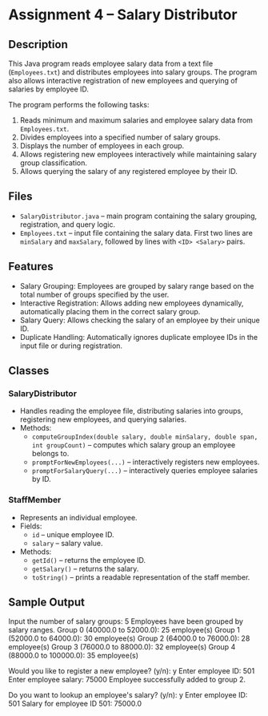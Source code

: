 # Assignment 4 – Salary Distributor

## Description
This Java program reads employee salary data from a text file (`Employees.txt`) and distributes employees into salary groups. The program also allows interactive registration of new employees and querying of salaries by employee ID.

The program performs the following tasks:  
1. Reads minimum and maximum salaries and employee salary data from `Employees.txt`.  
2. Divides employees into a specified number of salary groups.  
3. Displays the number of employees in each group.  
4. Allows registering new employees interactively while maintaining salary group classification.  
5. Allows querying the salary of any registered employee by their ID.  

## Files
- `SalaryDistributor.java` – main program containing the salary grouping, registration, and query logic.  
- `Employees.txt` – input file containing the salary data. First two lines are `minSalary` and `maxSalary`, followed by lines with `<ID> <Salary>` pairs.  

## Features
- Salary Grouping: Employees are grouped by salary range based on the total number of groups specified by the user.  
- Interactive Registration: Allows adding new employees dynamically, automatically placing them in the correct salary group.  
- Salary Query: Allows checking the salary of an employee by their unique ID.  
- Duplicate Handling: Automatically ignores duplicate employee IDs in the input file or during registration.  

## Classes

### SalaryDistributor
- Handles reading the employee file, distributing salaries into groups, registering new employees, and querying salaries.  
- Methods:
  - `computeGroupIndex(double salary, double minSalary, double span, int groupCount)` – computes which salary group an employee belongs to.
  - `promptForNewEmployees(...)` – interactively registers new employees.
  - `promptForSalaryQuery(...)` – interactively queries employee salaries by ID.

### StaffMember
- Represents an individual employee.
- Fields:
  - `id` – unique employee ID.
  - `salary` – salary value.
- Methods:
  - `getId()` – returns the employee ID.
  - `getSalary()` – returns the salary.
  - `toString()` – prints a readable representation of the staff member.

## Sample Output
Input the number of salary groups: 5
Employees have been grouped by salary ranges.
Group 0 (40000.0 to 52000.0): 25 employee(s)
Group 1 (52000.0 to 64000.0): 30 employee(s)
Group 2 (64000.0 to 76000.0): 28 employee(s)
Group 3 (76000.0 to 88000.0): 32 employee(s)
Group 4 (88000.0 to 100000.0): 35 employee(s)

Would you like to register a new employee? (y/n): y
Enter employee ID: 501
Enter employee salary: 75000
Employee successfully added to group 2.

Do you want to lookup an employee's salary? (y/n): y
Enter employee ID: 501
Salary for employee ID 501: 75000.0
